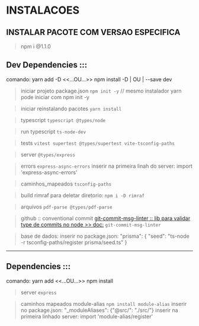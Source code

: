 # INSTALACOES

## INSTALAR PACOTE COM VERSAO ESPECIFICA
> npm i <nome-do-package>@1.1.0

## Dev Dependencies ::: 
comando: yarn add -D <<...OU...>> npm install -D <pacote> | OU | --save dev

> iniciar projeto package.json
```npm init -y``` // mesmo instalador yarn pode iniciar com npm init -y

> iniciar reinstalando pacotes
```yarn install```

> typescript
```typescript @types/node```

> run typescript
```ts-node-dev```

> tests
```vitest supertest @types/supertest vite-tsconfig-paths```

> server
```@types/express```

> errors
```express-async-errors```
> inserir na primeira linah do server:
import 'express-async-errors'

> caminhos_mapeados 
```tsconfig-paths```


> build
rimraf para deletar diretorio: ```npm i -D rimraf```

> arquivos
```pdf-parse @types/pdf-parse```

> github :: conventional commit
[git-commit-msg-linter :: lib para validar type de commits no node >> doc:](https://www.npmjs.com/package/git-commit-msg-linter)
```git-commit-msg-linter```

> base de dados:
> inserir no package.json:
"prisma": {
    "seed": "ts-node -r tsconfig-paths/register prisma/seed.ts"
}

---

## Dependencies ::: 
comando: yarn add <pacote>  <<...OU...>> npm install <pacote>

> server
```express```

> caminhos mapeados module-alias
 ```npm install module-alias```
> inserir no package.json: 
"_moduleAliases": {"@src/": "./src/"}
> inserir na primeira linhado server:
import 'module-alias/register'